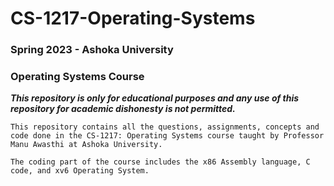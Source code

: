 # CS-1217-Operating-Systems

### Spring 2023 - Ashoka University
### Operating Systems Course

**_This repository is only for educational purposes and any use of this repository for academic dishonesty is not permitted._**

```
This repository contains all the questions, assignments, concepts and code done in the CS-1217: Operating Systems course taught by Professor Manu Awasthi at Ashoka University.

The coding part of the course includes the x86 Assembly language, C code, and xv6 Operating System.
```